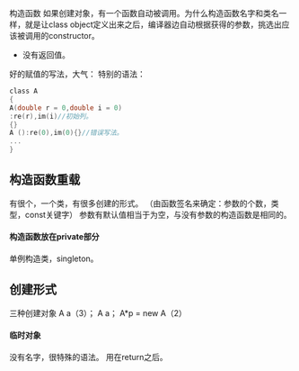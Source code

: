 构造函数
如果创建对象，有一个函数自动被调用。为什么构造函数名字和类名一样，就是让class object定义出来之后，编译器边自动根据获得的参数，挑选出应该被调用的constructor。
- 没有返回值。


好的赋值的写法，大气：
特别的语法：
```c
class A
{
A(double r = 0,double i = 0)
:re(r),im(i)//初始列。
{}
A ():re(0),im(0){}//错误写法。
...
}
```
## 构造函数重载
有很个，一个类，有很多创建的形式。
（由函数签名来确定：参数的个数，类型，const关键字）
参数有默认值相当于为空，与没有参数的构造函数是相同的。

#### 构造函数放在private部分
单例构造类，singleton。



## 创建形式
三种创建对象
A  a（3）；
A a；
A*p = new A（2）
#### 临时对象
没有名字，很特殊的语法。
用在return之后。
<!--stackedit_data:
eyJoaXN0b3J5IjpbLTE0MTc3NjEzMTVdfQ==
-->
